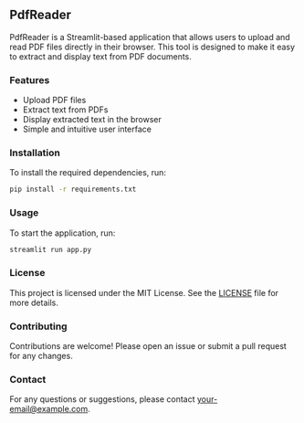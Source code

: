 ## PdfReader

PdfReader is a Streamlit-based application that allows users to upload and read PDF files directly in their browser. This tool is designed to make it easy to extract and display text from PDF documents.

### Features

- Upload PDF files
- Extract text from PDFs
- Display extracted text in the browser
- Simple and intuitive user interface

### Installation

To install the required dependencies, run:

```bash
pip install -r requirements.txt
```

### Usage

To start the application, run:

```bash
streamlit run app.py
```

### License

This project is licensed under the MIT License. See the [LICENSE](LICENSE) file for more details.

### Contributing

Contributions are welcome! Please open an issue or submit a pull request for any changes.

### Contact

For any questions or suggestions, please contact [your-email@example.com](mailto:your-email@example.com).
